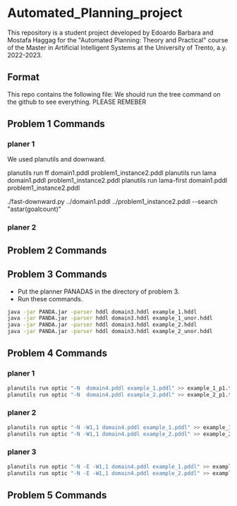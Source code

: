 # Automated_Planning_project
This repository is a student project developed by Edoardo Barbara and Mostafa Haggag for the "Automated Planning: Theory and Practical" course of the Master in Artificial Intelligent Systems at the University of Trento, a.y. 2022-2023.
## Format
This repo contains the following file:
We should run the tree command on the github to see everything. PLEASE REMEBER

## Problem 1 Commands
### planer 1
We used planutils and downward. 

planutils run ff domain1.pddl problem1_instance2.pddl 
planutils run lama domain1.pddl problem1_instance2.pddl 
planutils run lama-first domain1.pddl problem1_instance2.pddl 

./fast-downward.py ../domain1.pddl ../problem1_instance2.pddl --search "astar(goalcount)"

### planer 2

## Problem 2 Commands


## Problem 3 Commands
* Put the planner PANADAS in the directory of problem 3. 
* Run these commands.

```bash
java -jar PANDA.jar -parser hddl domain3.hddl example_1.hddl 
java -jar PANDA.jar -parser hddl domain3.hddl example_1_unor.hddl
java -jar PANDA.jar -parser hddl domain3.hddl example_2.hddl 
java -jar PANDA.jar -parser hddl domain3.hddl example_2_unor.hddl 

```

## Problem 4 Commands
### planer 1
```bash
planutils run optic "-N  domain4.pddl example_1.pddl" >> example_1_p1.txt
planutils run optic "-N  domain4.pddl example_2.pddl" >> example_2_p1.txt

```

### planer 2
```bash
planutils run optic "-N -W1,1 domain4.pddl example_1.pddl" >> example_1_p2.txt
planutils run optic "-N -W1,1 domain4.pddl example_2.pddl" >> example_2_p2.txt

```
### planer 3
```bash
planutils run optic "-N -E -W1,1 domain4.pddl example_1.pddl" >> example_1_p3.txt
planutils run optic "-N -E -W1,1 domain4.pddl example_2.pddl" >> example_2_p3.txt

```
## Problem 5 Commands
